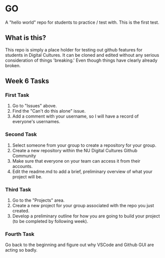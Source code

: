 # GO
A "hello world" repo for students to practice / test with.
This is the first test.

## What is this?
This repo is simply a place holder for testing out github features for students in Digital Cultures. It can be cloned and edited without any serious consideration of things 'breaking.' Even though things have clearly already broken.

## Week 6 Tasks
### First Task
1. Go to "Issues" above.
2. Find the "Can't do this alone" issue.
3. Add a comment with your username, so I will have a record of everyone's usernames.

### Second Task
1. Select someone from your group to create a repository for your group.
2. Create a new repository within the NU Digital Cultures Github Community
3. Make sure that everyone on your team can access it from their accounts.
4. Edit the readme.md to add a brief, preliminary overview of what your project will be.

### Third Task
1. Go to the "Projects" area.
2. Create a new project for your group associated with the repo you just created.
3. Develop a preliminary outline for how you are going to build your project (to be completed by following week).

### Fourth Task
Go back to the beginning and figure out why VSCode and Github GUI are acting so badly.
